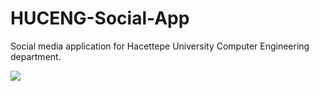 # HUCENG-Social-App
Social media application for Hacettepe University Computer Engineering department.

![](/aef4de8d-d129-4dbd-8464-cda03ad83cbc.jpg)
